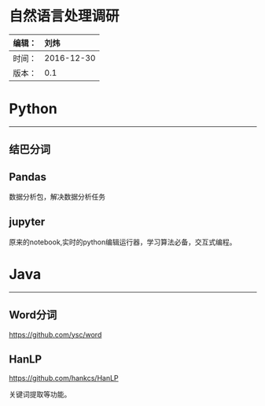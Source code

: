 # 自然语言处理调研



| 编辑：  | 刘炜         |
| :--- | :--------- |
| 时间：  | 2016-12-30 |
| 版本：  | 0.1        |

# Python

***

## 结巴分词

## Pandas

数据分析包，解决数据分析任务

## jupyter

原来的notebook,实时的python编辑运行器，学习算法必备，交互式编程。

# Java

***

## Word分词

https://github.com/ysc/word

## HanLP

https://github.com/hankcs/HanLP

关键词提取等功能。
